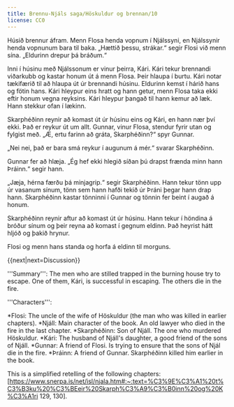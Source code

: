 ```yaml
---
title: Brennu-Njáls saga/Höskuldur og brennan/10
license: CC0
---
```


<Book audio="Njáls saga hluti 10.mp3">
Húsið brennur áfram. Menn Flosa henda vopnum í Njálssyni, en Njálssynir henda vopnunum bara til baka. „Hættið þessu, strákar.“ segir Flosi við menn sína. „Eldurinn drepur þá bráðum.“

Inni í húsinu með Njálssonum er vinur þeirra, Kári. Kári tekur brennandi viðarkubb og kastar honum út á menn Flosa. Þeir hlaupa í burtu. Kári notar tækifærið til að hlaupa út úr brennandi húsinu. Eldurinn kemst í hárið hans og fötin hans. Kári hleypur eins hratt og hann getur, menn Flosa taka ekki eftir honum vegna reyksins. Kári hleypur þangað til hann kemur að læk. Hann stekkur ofan í lækinn.

Skarphéðinn reynir að komast út úr húsinu eins og Kári, en hann nær því ekki. Það er reykur út um allt. Gunnar, vinur Flosa, stendur fyrir utan og fylgist með. „Æ, ertu farinn að gráta, Skarphéðinn?“ spyr Gunnar.

„Nei nei, það er bara smá reykur í augunum á mér.“ svarar Skarphéðinn.

Gunnar fer að hlæja. „Ég hef ekki hlegið síðan þú drapst frænda minn hann Þráinn.“ segir hann.

„Jæja, hérna færðu þá minjagrip.“ segir Skarphéðinn. Hann tekur tönn upp úr vasanum sínum, tönn sem hann hafði tekið úr Þráni þegar hann drap hann. Skarphéðinn kastar tönninni í Gunnar og tönnin fer beint í augað á honum.

Skarphéðinn reynir aftur að komast út úr húsinu. Hann tekur í höndina á bróður sínum og þeir reyna að komast í gegnum eldinn. Það heyrist hátt hljóð og þakið hrynur.

Flosi og menn hans standa og horfa á eldinn til morguns.
</Book>

{{next|next=Discussion}}

<div class="notes">
'''Summary''': The men who are stilled trapped in the burning house try to escape. One of them, Kári, is successful in escaping. The others die in the fire.

'''Characters''':

*Flosi: The uncle of the wife of Höskuldur (the man who was killed in earlier chapters).
*Njáll: Main character of the book. An old lawyer who died in the fire in the last chapter.
*Skarphéðinn: Son of Njáll. The one who murdered Höskuldur.
*Kári: The husband of Njáll's daughter, a good friend of the sons of Njáll.
*Gunnar: A friend of Flosi. Is trying to ensure that the sons of Njál die in the fire.
*Þráinn: A friend of Gunnar. Skarphéðinn killed him earlier in the book.

This is a simplified retelling of the following chapters: [https://www.snerpa.is/net/isl/njala.htm#:~:text=%C3%9E%C3%A1%20t%C3%B3ku%20%C3%BEeir%20Skarph%C3%A9%C3%B0inn%20og%20K%C3%A1ri 129, 130].

</div>

